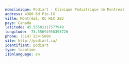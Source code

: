 ```yaml
---
nomclinique: Podiart - Clinique Podiatrique de Montréal
address: 4380 Bd Pie-IX
ville: Montréal, QC H1X 2B3
pays: Canada
latitude: 45.55501117577949
longitude: -73.55694958398726
phone: (514) 254-5000
site: http://podiart.ca/
identifiant: podiart
type: location
i18nlanguage: en
---
```

